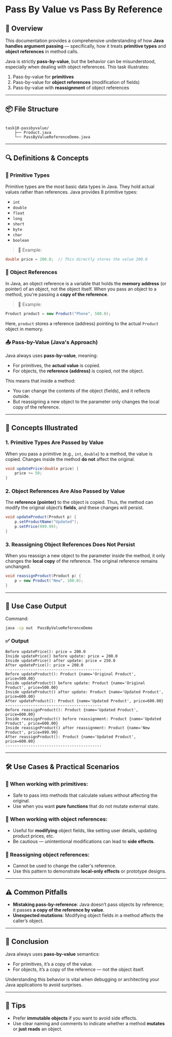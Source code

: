 # Pass By Value vs Pass By Reference 

## 📘 Overview

This documentation provides a comprehensive understanding of how **Java handles argument passing** — specifically, how it treats **primitive types** and **object references** in method calls.

Java is strictly **pass-by-value**, but the behavior can be misunderstood, especially when dealing with object references. This task illustrates:

1. Pass-by-value for **primitives**
2. Pass-by-value for **object references** (modification of fields)
3. Pass-by-value with **reassignment** of object references

---

## 📦 File Structure

```

task10-passbyvalue/
    ├── Product.java
    └── PassByValueReferenceDemo.java
```

---

## 🔍 Definitions & Concepts

### 🧮 Primitive Types

Primitive types are the most basic data types in Java. They hold actual values rather than references. Java provides 8 primitive types:

* `int`
* `double`
* `float`
* `long`
* `short`
* `byte`
* `char`
* `boolean`

> 📌 Example:

```java
double price = 200.0;  // This directly stores the value 200.0
```

### 🧱 Object References

In Java, an object reference is a variable that holds the **memory address** (or pointer) of an object, not the object itself. When you pass an object to a method, you're passing a **copy of the reference**.

> 📌 Example:

```java
Product product = new Product("Phone", 500.0);
```

Here, `product` stores a reference (address) pointing to the actual `Product` object in memory.

### 📤 Pass-by-Value (Java's Approach)

Java always uses **pass-by-value**, meaning:

* For primitives, the **actual value** is copied.
* For objects, the **reference (address)** is copied, not the object.

This means that inside a method:

* You can change the contents of the object (fields), and it reflects outside.
* But reassigning a new object to the parameter only changes the local copy of the reference.

---

## 🧠 Concepts Illustrated

### 1. Primitive Types Are Passed by Value

When you pass a primitive (e.g., `int`, `double`) to a method, the value is copied. Changes inside the method **do not** affect the original.

```java
void updatePrice(double price) {
    price += 50;
}

```

### 2. Object References Are Also Passed by Value

The **reference (pointer)** to the object is copied. Thus, the method can modify the original object’s **fields**, and these changes will persist.

```java
void updateProduct(Product p) {
    p.setProductName("Updated");
    p.setPrice(999.99);
}
```

### 3. Reassigning Object References Does Not Persist

When you reassign a new object to the parameter inside the method, it only changes the **local copy** of the reference. The original reference remains unchanged.

```java
void reassignProduct(Product p) {
    p = new Product("New", 100.0);
}
```

---

## 🧪 Use Case Output

Command:

```bash
java -cp out  PassByValueReferenceDemo
```

### ✅ Output

```
Before updatePrice(): price = 200.0
Inside updatePrice() before update: price = 200.0
Inside updatePrice() after update: price = 250.0
After updatePrice(): price = 200.0
------------------------------------------
Before updateProduct(): Product {name='Original Product', price=500.00}
Inside updateProduct() before update: Product {name='Original Product', price=500.00}
Inside updateProduct() after update: Product {name='Updated Product', price=600.00}
After updateProduct(): Product {name='Updated Product', price=600.00}
------------------------------------------
Before reassignProduct(): Product {name='Updated Product', price=600.00}
Inside reassignProduct() before reassignment: Product {name='Updated Product', price=600.00}
Inside reassignProduct() after reassignment: Product {name='New Product', price=999.99}
After reassignProduct(): Product {name='Updated Product', price=600.00}
------------------------------------------
```

---

## 🛠️ Use Cases & Practical Scenarios

### 🔧 When working with primitives:

* Safe to pass into methods that calculate values without affecting the original.
* Use when you want **pure functions** that do not mutate external state.

### 🧩 When working with object references:

* Useful for **modifying** object fields, like setting user details, updating product prices, etc.
* Be cautious — unintentional modifications can lead to **side effects**.

### 🧨 Reassigning object references:

* Cannot be used to change the caller's reference.
* Use this pattern to demonstrate **local-only effects** or prototype designs.

---

## ⚠️ Common Pitfalls

* **Mistaking pass-by-reference**: Java doesn’t pass objects by reference; it passes **a copy of the reference by value**.
* **Unexpected mutations**: Modifying object fields in a method affects the caller’s object.

---

## 🧭 Conclusion

Java always uses **pass-by-value** semantics:

* For primitives, it’s a copy of the value.
* For objects, it’s a copy of the reference — not the object itself.

Understanding this behavior is vital when debugging or architecting your Java applications to avoid surprises.

---

## 📌 Tips

* Prefer **immutable objects** if you want to avoid side effects.
* Use clear naming and comments to indicate whether a method **mutates** or **just reads** an object.



